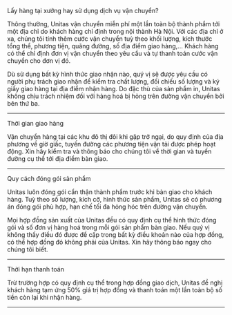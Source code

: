 Lấy hàng tại xưởng hay sử dụng dịch vụ vận chuyển?

Thông thường, Unitas vận chuyển miễn phí một lần toàn bộ thành phẩm tới một địa chỉ do khách hàng chỉ định trong nội thành Hà Nội. Với các địa chỉ ở xa, chúng tôi tính thêm cước vận chuyển tuỳ theo khối lượng, kích thước tổng thể, phương tiện, quãng đường, số địa điểm giao hàng,... Khách hàng có thể chỉ định đơn vị vận chuyển theo yêu cầu và tự thanh toán cước vận chuyển cho đơn vị đó.

Dù sử dụng bất kỳ hình thức giao nhận nào, quý vị sẽ được yêu cầu có người phụ trách giao nhận để kiểm tra chất lượng, đối chiếu số lượng và ký giấy giao hàng tại địa điểm nhận hàng. Do đặc thù của sản phẩm in, Unitas không chịu trách nhiệm đối với hàng hoá bị hỏng trên đường vận chuyển bởi bên thứ ba.

---

Thời gian giao hàng

Vận chuyển hàng tại các khu đô thị đôi khi gặp trở ngại, do quy định của địa phương về giờ giấc, tuyến đường các phương tiện vận tải được phép hoạt động. Xin hãy kiểm tra và thông báo cho chúng tôi về thời gian và tuyến đường cụ thể tới địa điểm bàn giao.

---

Quy cách đóng gói sản phẩm

Unitas luôn đóng gói cẩn thận thành phẩm trước khi bàn giao cho khách hàng. Tuỳ theo số lượng, kích cỡ, hình thức sản phẩm, Unitas sẽ có phương án đóng gói phù hợp, hạn chế tối đa hỏng hóc trên đường vận chuyển.

Mọi hợp đồng sản xuất của Unitas đều có quy định cụ thể hình thức đóng gói và số đơn vị hàng hoá trong mỗi gói sản phẩm bàn giao. Nếu quý vị không thấy điều đó được đề cập trong bất kỳ điều khoản nào của hợp đồng, có thể hợp đồng đó không phải của Unitas. Xin hãy thông báo ngay cho chúng tôi biết.

---

Thời hạn thanh toán

Trừ trường hợp có quy định cụ thể trong hợp đồng giao dịch, Unitas đề nghị khách hàng tạm ứng 50% giá trị hợp đồng và thanh toán một lần toàn bộ số tiền còn lại khi nhận hàng.

---
